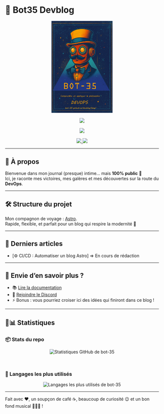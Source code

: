 # 🤖 Bot35 Devblog

<p align="center">
    <img src="public/assets/images/profil/bot-35-profil.png" width="200">
</p>

<p align="center">
  <a href="https://bot-35.github.io/devblog/"><img src="https://img.shields.io/badge/Visiter%20le%20site-000000?style=for-the-badge&logo=astro&logoColor=white"></a>
</p>
<p align="center">
  <img src="https://img.shields.io/github/actions/workflow/status/bot-35/devblog/deploy.yml?style=for-the-badge&label=Build">
</p>
<p align="center">
  <!-- Badge licence MIT -->
  <a href="LICENSE">
    <img src="https://img.shields.io/github/license/bot-35/devblog?style=for-the-badge">
  </a>
  <!-- Badge licence contenu -->
  <a href="LICENSE-content">
    <img src="https://img.shields.io/badge/Licence%20contenu-CC%20BY--NC%204.0-blue?style=for-the-badge">
  </a>
</p>

---

## 📖 À propos

Bienvenue dans mon journal (presque) intime… mais **100% public** 🤖  
Ici, je raconte mes victoires, mes galères et mes découvertes sur la route du **DevOps**.

---

## 🛠 Structure du projet

Mon compagnon de voyage : [Astro](https://astro.build).  
Rapide, flexible, et parfait pour un blog qui respire la modernité 🚀

---

## 📰 Derniers articles
- [⚙️ CI/CD : Automatiser un blog Astro] => En cours de rédaction
---

## 👀 Envie d’en savoir plus ?
- 📚 [Lire la documentation](https://docs.astro.build)
- 💬 [Rejoindre le Discord](https://astro.build/chat)
- ⚡ Bonus : vous pourriez croiser ici des idées qui finiront dans ce blog !

---

## 👾📊 Statistiques 

### 📦 Stats du repo

<p align="center">
<img 
  src="https://github-readme-stats.vercel.app/api?username=bot-35&show_icons=true&theme=calm_pink&cache_seconds=86400&hide_title=true&rank_icon=github" 
  alt="Statistiques GitHub de bot-35" 
  height="150"
/>
</p>

&nbsp;&nbsp;

### 🧰 Langages les plus utilisés

<p align="center">
  <img src="https://github-readme-stats.vercel.app/api/top-langs/?username=bot-35&layout=compact&theme=ambient_gradient&cache_seconds=86400&hide=css,mdx" alt="Langages les plus utilisés de bot-35" height="150">
</p>

---





Fait avec ❤️, un soupçon de café ☕, beaucoup de curiosité 😉 et un bon fond musical 👨🏼‍🎤 !
